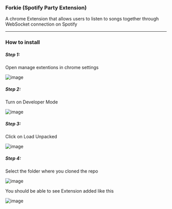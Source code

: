 <h3 align="left">Forkie (Spotify Party Extension)</h3>

<p align="left">A chrome Extension that allows users to listen to songs together through WebSocket connection on Spotify</p>

<hr>

<h3 align="left">How to install</h3>

<h5 align="left">Step 1:</h5>

<p align="left">Open manage extentions in chrome settings</p>

![image](https://github.com/user-attachments/assets/872dceef-b449-4034-99e7-60cd13f287a6)

<h5 align="left">Step 2:</h5>

<p align="left">Turn on Developer Mode</p>

![image](https://github.com/user-attachments/assets/07940b8c-76d2-45bf-8477-069d7dc9e2df)


<h5 align="left">Step 3:</h5>

<p align="left">Click on Load Unpacked</p>

![image](https://github.com/user-attachments/assets/be069f91-9483-4226-bcbc-de265c3ec673)


<h5 align="left">Step 4:</h5>

<p align="left">Select the folder where you cloned the repo</p>

![image](https://github.com/user-attachments/assets/57907ded-a48e-4d1b-b978-301a89a287f1)

<p align="left">You should be able to see Extension added like this</p>

![image](https://github.com/user-attachments/assets/17e218dc-9f19-4103-aea0-9710db780385)
